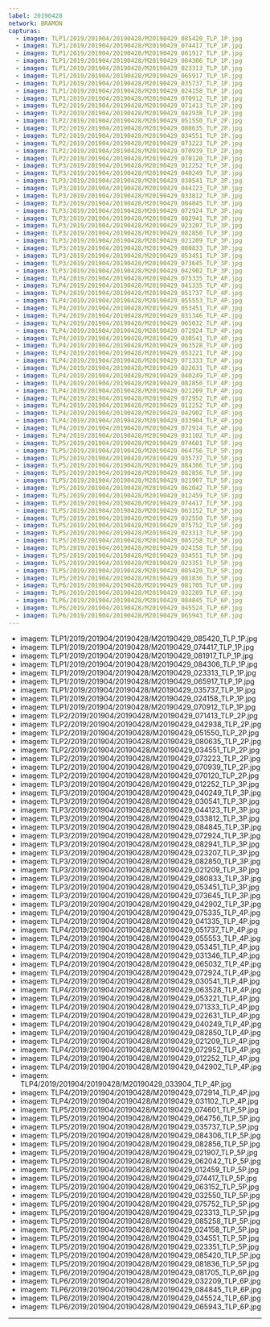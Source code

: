 ```yaml
---
label: 20190428
network: BRAMON
capturas:
  - imagem: TLP1/2019/201904/20190428/M20190429_085420_TLP_1P.jpg
  - imagem: TLP1/2019/201904/20190428/M20190429_074417_TLP_1P.jpg
  - imagem: TLP1/2019/201904/20190428/M20190429_081917_TLP_1P.jpg
  - imagem: TLP1/2019/201904/20190428/M20190429_084306_TLP_1P.jpg
  - imagem: TLP1/2019/201904/20190428/M20190429_023313_TLP_1P.jpg
  - imagem: TLP1/2019/201904/20190428/M20190429_065917_TLP_1P.jpg
  - imagem: TLP1/2019/201904/20190428/M20190429_035737_TLP_1P.jpg
  - imagem: TLP1/2019/201904/20190428/M20190429_024158_TLP_1P.jpg
  - imagem: TLP1/2019/201904/20190428/M20190429_070912_TLP_1P.jpg
  - imagem: TLP2/2019/201904/20190428/M20190429_071413_TLP_2P.jpg
  - imagem: TLP2/2019/201904/20190428/M20190429_042938_TLP_2P.jpg
  - imagem: TLP2/2019/201904/20190428/M20190429_051550_TLP_2P.jpg
  - imagem: TLP2/2019/201904/20190428/M20190429_080635_TLP_2P.jpg
  - imagem: TLP2/2019/201904/20190428/M20190429_034551_TLP_2P.jpg
  - imagem: TLP2/2019/201904/20190428/M20190429_073223_TLP_2P.jpg
  - imagem: TLP2/2019/201904/20190428/M20190429_070939_TLP_2P.jpg
  - imagem: TLP2/2019/201904/20190428/M20190429_070120_TLP_2P.jpg
  - imagem: TLP3/2019/201904/20190428/M20190429_012252_TLP_3P.jpg
  - imagem: TLP3/2019/201904/20190428/M20190429_040249_TLP_3P.jpg
  - imagem: TLP3/2019/201904/20190428/M20190429_030541_TLP_3P.jpg
  - imagem: TLP3/2019/201904/20190428/M20190429_044123_TLP_3P.jpg
  - imagem: TLP3/2019/201904/20190428/M20190429_033812_TLP_3P.jpg
  - imagem: TLP3/2019/201904/20190428/M20190429_084845_TLP_3P.jpg
  - imagem: TLP3/2019/201904/20190428/M20190429_072924_TLP_3P.jpg
  - imagem: TLP3/2019/201904/20190428/M20190429_082941_TLP_3P.jpg
  - imagem: TLP3/2019/201904/20190428/M20190429_023207_TLP_3P.jpg
  - imagem: TLP3/2019/201904/20190428/M20190429_082850_TLP_3P.jpg
  - imagem: TLP3/2019/201904/20190428/M20190429_021209_TLP_3P.jpg
  - imagem: TLP3/2019/201904/20190428/M20190429_080833_TLP_3P.jpg
  - imagem: TLP3/2019/201904/20190428/M20190429_053451_TLP_3P.jpg
  - imagem: TLP3/2019/201904/20190428/M20190429_073645_TLP_3P.jpg
  - imagem: TLP3/2019/201904/20190428/M20190429_042902_TLP_3P.jpg
  - imagem: TLP4/2019/201904/20190428/M20190429_075335_TLP_4P.jpg
  - imagem: TLP4/2019/201904/20190428/M20190429_041335_TLP_4P.jpg
  - imagem: TLP4/2019/201904/20190428/M20190429_051737_TLP_4P.jpg
  - imagem: TLP4/2019/201904/20190428/M20190429_055553_TLP_4P.jpg
  - imagem: TLP4/2019/201904/20190428/M20190429_053451_TLP_4P.jpg
  - imagem: TLP4/2019/201904/20190428/M20190429_031346_TLP_4P.jpg
  - imagem: TLP4/2019/201904/20190428/M20190429_065032_TLP_4P.jpg
  - imagem: TLP4/2019/201904/20190428/M20190429_072924_TLP_4P.jpg
  - imagem: TLP4/2019/201904/20190428/M20190429_030541_TLP_4P.jpg
  - imagem: TLP4/2019/201904/20190428/M20190429_063528_TLP_4P.jpg
  - imagem: TLP4/2019/201904/20190428/M20190429_053221_TLP_4P.jpg
  - imagem: TLP4/2019/201904/20190428/M20190429_071333_TLP_4P.jpg
  - imagem: TLP4/2019/201904/20190428/M20190429_022631_TLP_4P.jpg
  - imagem: TLP4/2019/201904/20190428/M20190429_040249_TLP_4P.jpg
  - imagem: TLP4/2019/201904/20190428/M20190429_082850_TLP_4P.jpg
  - imagem: TLP4/2019/201904/20190428/M20190429_021209_TLP_4P.jpg
  - imagem: TLP4/2019/201904/20190428/M20190429_072952_TLP_4P.jpg
  - imagem: TLP4/2019/201904/20190428/M20190429_012252_TLP_4P.jpg
  - imagem: TLP4/2019/201904/20190428/M20190429_042902_TLP_4P.jpg
  - imagem: TLP4/2019/201904/20190428/M20190429_033904_TLP_4P.jpg
  - imagem: TLP4/2019/201904/20190428/M20190429_072914_TLP_4P.jpg
  - imagem: TLP4/2019/201904/20190428/M20190429_031102_TLP_4P.jpg
  - imagem: TLP5/2019/201904/20190428/M20190429_074601_TLP_5P.jpg
  - imagem: TLP5/2019/201904/20190428/M20190429_064756_TLP_5P.jpg
  - imagem: TLP5/2019/201904/20190428/M20190429_035737_TLP_5P.jpg
  - imagem: TLP5/2019/201904/20190428/M20190429_084306_TLP_5P.jpg
  - imagem: TLP5/2019/201904/20190428/M20190429_082856_TLP_5P.jpg
  - imagem: TLP5/2019/201904/20190428/M20190429_021907_TLP_5P.jpg
  - imagem: TLP5/2019/201904/20190428/M20190429_062042_TLP_5P.jpg
  - imagem: TLP5/2019/201904/20190428/M20190429_012459_TLP_5P.jpg
  - imagem: TLP5/2019/201904/20190428/M20190429_074417_TLP_5P.jpg
  - imagem: TLP5/2019/201904/20190428/M20190429_063152_TLP_5P.jpg
  - imagem: TLP5/2019/201904/20190428/M20190429_032550_TLP_5P.jpg
  - imagem: TLP5/2019/201904/20190428/M20190429_075752_TLP_5P.jpg
  - imagem: TLP5/2019/201904/20190428/M20190429_023313_TLP_5P.jpg
  - imagem: TLP5/2019/201904/20190428/M20190429_085258_TLP_5P.jpg
  - imagem: TLP5/2019/201904/20190428/M20190429_024158_TLP_5P.jpg
  - imagem: TLP5/2019/201904/20190428/M20190429_034551_TLP_5P.jpg
  - imagem: TLP5/2019/201904/20190428/M20190429_023351_TLP_5P.jpg
  - imagem: TLP5/2019/201904/20190428/M20190429_085420_TLP_5P.jpg
  - imagem: TLP5/2019/201904/20190428/M20190429_081836_TLP_5P.jpg
  - imagem: TLP6/2019/201904/20190428/M20190429_081705_TLP_6P.jpg
  - imagem: TLP6/2019/201904/20190428/M20190429_032209_TLP_6P.jpg
  - imagem: TLP6/2019/201904/20190428/M20190429_084845_TLP_6P.jpg
  - imagem: TLP6/2019/201904/20190428/M20190429_045524_TLP_6P.jpg
  - imagem: TLP6/2019/201904/20190428/M20190429_065943_TLP_6P.jpg
---
```

  - imagem: TLP1/2019/201904/20190428/M20190429_085420_TLP_1P.jpg
  - imagem: TLP1/2019/201904/20190428/M20190429_074417_TLP_1P.jpg
  - imagem: TLP1/2019/201904/20190428/M20190429_081917_TLP_1P.jpg
  - imagem: TLP1/2019/201904/20190428/M20190429_084306_TLP_1P.jpg
  - imagem: TLP1/2019/201904/20190428/M20190429_023313_TLP_1P.jpg
  - imagem: TLP1/2019/201904/20190428/M20190429_065917_TLP_1P.jpg
  - imagem: TLP1/2019/201904/20190428/M20190429_035737_TLP_1P.jpg
  - imagem: TLP1/2019/201904/20190428/M20190429_024158_TLP_1P.jpg
  - imagem: TLP1/2019/201904/20190428/M20190429_070912_TLP_1P.jpg
  - imagem: TLP2/2019/201904/20190428/M20190429_071413_TLP_2P.jpg
  - imagem: TLP2/2019/201904/20190428/M20190429_042938_TLP_2P.jpg
  - imagem: TLP2/2019/201904/20190428/M20190429_051550_TLP_2P.jpg
  - imagem: TLP2/2019/201904/20190428/M20190429_080635_TLP_2P.jpg
  - imagem: TLP2/2019/201904/20190428/M20190429_034551_TLP_2P.jpg
  - imagem: TLP2/2019/201904/20190428/M20190429_073223_TLP_2P.jpg
  - imagem: TLP2/2019/201904/20190428/M20190429_070939_TLP_2P.jpg
  - imagem: TLP2/2019/201904/20190428/M20190429_070120_TLP_2P.jpg
  - imagem: TLP3/2019/201904/20190428/M20190429_012252_TLP_3P.jpg
  - imagem: TLP3/2019/201904/20190428/M20190429_040249_TLP_3P.jpg
  - imagem: TLP3/2019/201904/20190428/M20190429_030541_TLP_3P.jpg
  - imagem: TLP3/2019/201904/20190428/M20190429_044123_TLP_3P.jpg
  - imagem: TLP3/2019/201904/20190428/M20190429_033812_TLP_3P.jpg
  - imagem: TLP3/2019/201904/20190428/M20190429_084845_TLP_3P.jpg
  - imagem: TLP3/2019/201904/20190428/M20190429_072924_TLP_3P.jpg
  - imagem: TLP3/2019/201904/20190428/M20190429_082941_TLP_3P.jpg
  - imagem: TLP3/2019/201904/20190428/M20190429_023207_TLP_3P.jpg
  - imagem: TLP3/2019/201904/20190428/M20190429_082850_TLP_3P.jpg
  - imagem: TLP3/2019/201904/20190428/M20190429_021209_TLP_3P.jpg
  - imagem: TLP3/2019/201904/20190428/M20190429_080833_TLP_3P.jpg
  - imagem: TLP3/2019/201904/20190428/M20190429_053451_TLP_3P.jpg
  - imagem: TLP3/2019/201904/20190428/M20190429_073645_TLP_3P.jpg
  - imagem: TLP3/2019/201904/20190428/M20190429_042902_TLP_3P.jpg
  - imagem: TLP4/2019/201904/20190428/M20190429_075335_TLP_4P.jpg
  - imagem: TLP4/2019/201904/20190428/M20190429_041335_TLP_4P.jpg
  - imagem: TLP4/2019/201904/20190428/M20190429_051737_TLP_4P.jpg
  - imagem: TLP4/2019/201904/20190428/M20190429_055553_TLP_4P.jpg
  - imagem: TLP4/2019/201904/20190428/M20190429_053451_TLP_4P.jpg
  - imagem: TLP4/2019/201904/20190428/M20190429_031346_TLP_4P.jpg
  - imagem: TLP4/2019/201904/20190428/M20190429_065032_TLP_4P.jpg
  - imagem: TLP4/2019/201904/20190428/M20190429_072924_TLP_4P.jpg
  - imagem: TLP4/2019/201904/20190428/M20190429_030541_TLP_4P.jpg
  - imagem: TLP4/2019/201904/20190428/M20190429_063528_TLP_4P.jpg
  - imagem: TLP4/2019/201904/20190428/M20190429_053221_TLP_4P.jpg
  - imagem: TLP4/2019/201904/20190428/M20190429_071333_TLP_4P.jpg
  - imagem: TLP4/2019/201904/20190428/M20190429_022631_TLP_4P.jpg
  - imagem: TLP4/2019/201904/20190428/M20190429_040249_TLP_4P.jpg
  - imagem: TLP4/2019/201904/20190428/M20190429_082850_TLP_4P.jpg
  - imagem: TLP4/2019/201904/20190428/M20190429_021209_TLP_4P.jpg
  - imagem: TLP4/2019/201904/20190428/M20190429_072952_TLP_4P.jpg
  - imagem: TLP4/2019/201904/20190428/M20190429_012252_TLP_4P.jpg
  - imagem: TLP4/2019/201904/20190428/M20190429_042902_TLP_4P.jpg
  - imagem: TLP4/2019/201904/20190428/M20190429_033904_TLP_4P.jpg
  - imagem: TLP4/2019/201904/20190428/M20190429_072914_TLP_4P.jpg
  - imagem: TLP4/2019/201904/20190428/M20190429_031102_TLP_4P.jpg
  - imagem: TLP5/2019/201904/20190428/M20190429_074601_TLP_5P.jpg
  - imagem: TLP5/2019/201904/20190428/M20190429_064756_TLP_5P.jpg
  - imagem: TLP5/2019/201904/20190428/M20190429_035737_TLP_5P.jpg
  - imagem: TLP5/2019/201904/20190428/M20190429_084306_TLP_5P.jpg
  - imagem: TLP5/2019/201904/20190428/M20190429_082856_TLP_5P.jpg
  - imagem: TLP5/2019/201904/20190428/M20190429_021907_TLP_5P.jpg
  - imagem: TLP5/2019/201904/20190428/M20190429_062042_TLP_5P.jpg
  - imagem: TLP5/2019/201904/20190428/M20190429_012459_TLP_5P.jpg
  - imagem: TLP5/2019/201904/20190428/M20190429_074417_TLP_5P.jpg
  - imagem: TLP5/2019/201904/20190428/M20190429_063152_TLP_5P.jpg
  - imagem: TLP5/2019/201904/20190428/M20190429_032550_TLP_5P.jpg
  - imagem: TLP5/2019/201904/20190428/M20190429_075752_TLP_5P.jpg
  - imagem: TLP5/2019/201904/20190428/M20190429_023313_TLP_5P.jpg
  - imagem: TLP5/2019/201904/20190428/M20190429_085258_TLP_5P.jpg
  - imagem: TLP5/2019/201904/20190428/M20190429_024158_TLP_5P.jpg
  - imagem: TLP5/2019/201904/20190428/M20190429_034551_TLP_5P.jpg
  - imagem: TLP5/2019/201904/20190428/M20190429_023351_TLP_5P.jpg
  - imagem: TLP5/2019/201904/20190428/M20190429_085420_TLP_5P.jpg
  - imagem: TLP5/2019/201904/20190428/M20190429_081836_TLP_5P.jpg
  - imagem: TLP6/2019/201904/20190428/M20190429_081705_TLP_6P.jpg
  - imagem: TLP6/2019/201904/20190428/M20190429_032209_TLP_6P.jpg
  - imagem: TLP6/2019/201904/20190428/M20190429_084845_TLP_6P.jpg
  - imagem: TLP6/2019/201904/20190428/M20190429_045524_TLP_6P.jpg
  - imagem: TLP6/2019/201904/20190428/M20190429_065943_TLP_6P.jpg
---
